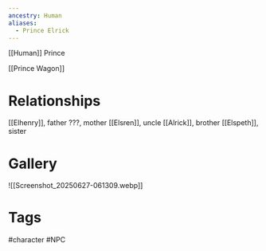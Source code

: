 ```yaml
---
ancestry: Human
aliases:
  - Prince Elrick
---
```



[[Human]] Prince

[[Prince Wagon]]

# Relationships
[[Elhenry]], father
???, mother
[[Elsren]], uncle
[[Alrick]], brother
[[Elspeth]], sister

# Gallery
![[Screenshot_20250627-061309.webp]]

# Tags
#character #NPC 